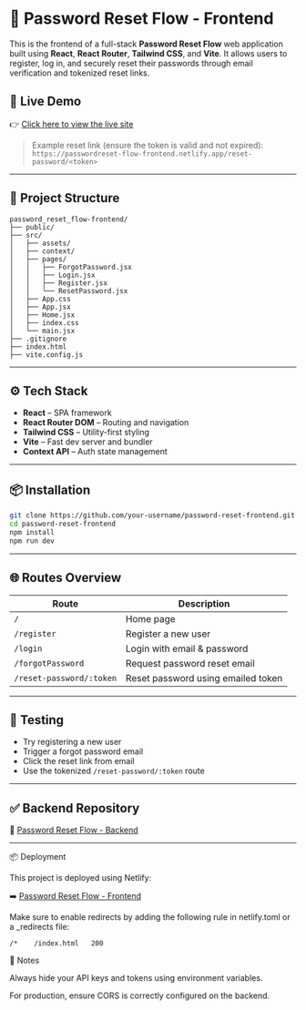 # 🔐 Password Reset Flow - Frontend

This is the frontend of a full-stack **Password Reset Flow** web application built using **React**, **React Router**, **Tailwind CSS**, and **Vite**. It allows users to register, log in, and securely reset their passwords through email verification and tokenized reset links.

## 🚀 Live Demo

👉 [Click here to view the live site](https://passwordreset-bysaairam.netlify.app/)

> Example reset link (ensure the token is valid and not expired):
> `https://passwordreset-flow-frontend.netlify.app/reset-password/<token>`

---

## 📁 Project Structure

```
password_reset_flow-frontend/
├── public/
├── src/
│   ├── assets/
│   ├── context/
│   ├── pages/
│   │   ├── ForgotPassword.jsx
│   │   ├── Login.jsx
│   │   ├── Register.jsx
│   │   └── ResetPassword.jsx
│   ├── App.css
│   ├── App.jsx
│   ├── Home.jsx
│   ├── index.css
│   └── main.jsx
├── .gitignore
├── index.html
├── vite.config.js
```

---

## ⚙️ Tech Stack

* **React** – SPA framework
* **React Router DOM** – Routing and navigation
* **Tailwind CSS** – Utility-first styling
* **Vite** – Fast dev server and bundler
* **Context API** – Auth state management

---

## 📦 Installation

```bash
git clone https://github.com/your-username/password-reset-frontend.git
cd password-reset-frontend
npm install
npm run dev
```

---

## 🌐 Routes Overview

| Route                    | Description                        |
| ------------------------ | ---------------------------------- |
| `/`                      | Home page                          |
| `/register`              | Register a new user                |
| `/login`                 | Login with email & password        |
| `/forgotPassword`        | Request password reset email       |
| `/reset-password/:token` | Reset password using emailed token |

---


## 🥪 Testing

* Try registering a new user
* Trigger a forgot password email
* Click the reset link from email
* Use the tokenized `/reset-password/:token` route

---

## ✅ Backend Repository

🔗 [Password Reset Flow - Backend](https://task12be.onrender.com)

---
📦 Deployment

This project is deployed using Netlify:

➡️ [Password Reset Flow - Frontend](https://passwordreset-bysaairam.netlify.app/)

Make sure to enable redirects by adding the following rule in netlify.toml or a _redirects file:

`/*    /index.html   200`

📌 Notes

Always hide your API keys and tokens using environment variables.

For production, ensure CORS is correctly configured on the backend.




